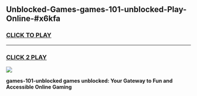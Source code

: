 
## Unblocked-Games-games-101-unblocked-Play-Online-#x6kfa
<h3>
<a href="https://premium.freeplayer.one?title=games-101-unblocked&ref=27F">CLICK TO PLAY</a></h3>
<hr>

<h3>
<a href="https://premium.freeplayer.one?title=games-101-unblocked&ref=27F">CLICK 2 PLAY</a>
  
</h3>

<a href="https://premium.freeplayer.one?title=games-101-unblocked&ref=27F"><img src="https://clearcache.store/games.png"></a>


**games-101-unblocked games unblocked: Your Gateway to Fun and Accessible Online Gaming**
